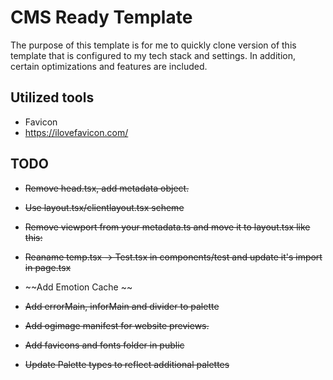 # CMS Ready Template

The purpose of this template is for me to quickly clone version of this template that is configured
to my tech stack and settings. In addition, certain optimizations and features are included.

## Utilized tools
- Favicon
 - https://ilovefavicon.com/

## TODO

- ~~Remove head.tsx, add metadata object.~~
- ~~Use layout.tsx/clientlayout.tsx scheme~~
- ~~Remove viewport from your metadata.ts and move it to layout.tsx like this:~~


- ~~Reaname temp.tsx -> Test.tsx in components/test and update it's import in page.tsx~~
- ~~Add Emotion Cache ~~

- ~~Add errorMain, inforMain and divider to palette~~
- ~~Add ogimage manifest for website previews.~~
- ~~Add favicons and fonts folder in public~~
- ~~Update Palette types to reflect additional palettes~~
